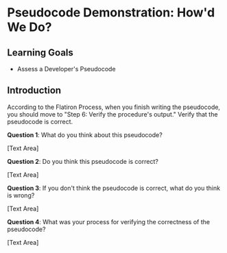 # Pseudocode Demonstration: How'd We Do?

## Learning Goals

- Assess a Developer's Pseudocode

## Introduction

According to the Flatiron Process, when you finish writing the pseudocode,
you should move to "Step 6: Verify the procedure's output." Verify that the
pseudocode is correct.

**Question 1**: What do you think about this pseudocode?

[Text Area]

**Question 2**: Do you think this pseudocode is correct?

[Text Area]

**Question 3**: If you don't think the pseudocode is correct, what do you think is wrong?

[Text Area]

**Question 4**: What was your process for verifying the correctness of the pseudocode?

[Text Area]
